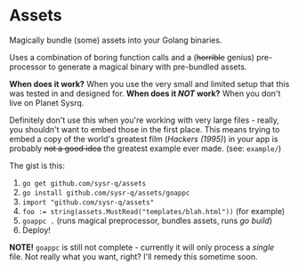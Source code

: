 Assets
======

Magically bundle (some) assets into your Golang binaries.

Uses a combination of boring function calls and a (~~horrible~~ genius)
pre-processor to generate a magical binary with pre-bundled assets.

**When does it work?** When you use the very small and limited setup that this
was tested in and designed for.
**When does it _NOT_ work?** When you don't live on Planet Sysrq.

Definitely don't use this when you're working with very large files - really,
you shouldn't want to embed those in the first place. This means trying to embed
a copy of the world's greatest film (_Hackers (1995)_) in your app is probably
~~not a good idea~~ the greatest example ever made. (see: `example/`)

The gist is this:

1. `go get github.com/sysr-q/assets`
2. `go install github.com/sysr-q/assets/goappc`
3. `import "github.com/sysr-q/assets"`
4. `foo := string(assets.MustRead("templates/blah.html"))` (for example)
5. `goappc .` (runs magical preprocessor, bundles assets, runs _go build_)
6. Deploy!

**NOTE!** `goappc` is still not complete - currently it will only process a
_single_ file. Not really what you want, right? I'll remedy this sometime soon.
